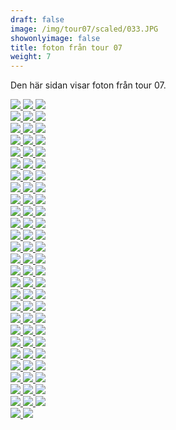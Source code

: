 ```yaml
---  
draft: false  
image: /img/tour07/scaled/033.JPG  
showonlyimage: false  
title: foton från tour 07  
weight: 7  
---
```


Den här sidan visar foton från tour 07.

<div class="col-md-8"> <div class="row">  
<a href="/img/tour07/scaled/001.JPG" data-toggle="lightbox"         data-gallery="example-gallery" class="col-sm-4">
<img src="/img/tour07/thumbs/001.JPG" class="img-fluid"> </a>  
<a href="/img/tour07/scaled/002.JPG" data-toggle="lightbox"         data-gallery="example-gallery" class="col-sm-4">
<img src="/img/tour07/thumbs/002.JPG" class="img-fluid"> </a>  
<a href="/img/tour07/scaled/003.JPG" data-toggle="lightbox"         data-gallery="example-gallery" class="col-sm-4">
<img src="/img/tour07/thumbs/003.JPG" class="img-fluid"> </a> </div>
<div class="row">  
<a href="/img/tour07/scaled/004.JPG" data-toggle="lightbox"         data-gallery="example-gallery" class="col-sm-4">
<img src="/img/tour07/thumbs/004.JPG" class="img-fluid"> </a>  
<a href="/img/tour07/scaled/005.JPG" data-toggle="lightbox"         data-gallery="example-gallery" class="col-sm-4">
<img src="/img/tour07/thumbs/005.JPG" class="img-fluid"> </a>  
<a href="/img/tour07/scaled/006.JPG" data-toggle="lightbox"         data-gallery="example-gallery" class="col-sm-4">
<img src="/img/tour07/thumbs/006.JPG" class="img-fluid"> </a> </div>
<div class="row">  
<a href="/img/tour07/scaled/007.JPG" data-toggle="lightbox"         data-gallery="example-gallery" class="col-sm-4">
<img src="/img/tour07/thumbs/007.JPG" class="img-fluid"> </a>  
<a href="/img/tour07/scaled/008.JPG" data-toggle="lightbox"         data-gallery="example-gallery" class="col-sm-4">
<img src="/img/tour07/thumbs/008.JPG" class="img-fluid"> </a>  
<a href="/img/tour07/scaled/009.JPG" data-toggle="lightbox"         data-gallery="example-gallery" class="col-sm-4">
<img src="/img/tour07/thumbs/009.JPG" class="img-fluid"> </a> </div>
<div class="row">  
<a href="/img/tour07/scaled/010.JPG" data-toggle="lightbox"         data-gallery="example-gallery" class="col-sm-4">
<img src="/img/tour07/thumbs/010.JPG" class="img-fluid"> </a>  
<a href="/img/tour07/scaled/011.JPG" data-toggle="lightbox"         data-gallery="example-gallery" class="col-sm-4">
<img src="/img/tour07/thumbs/011.JPG" class="img-fluid"> </a>  
<a href="/img/tour07/scaled/012.JPG" data-toggle="lightbox"         data-gallery="example-gallery" class="col-sm-4">
<img src="/img/tour07/thumbs/012.JPG" class="img-fluid"> </a> </div>
<div class="row">  
<a href="/img/tour07/scaled/013.JPG" data-toggle="lightbox"         data-gallery="example-gallery" class="col-sm-4">
<img src="/img/tour07/thumbs/013.JPG" class="img-fluid"> </a>  
<a href="/img/tour07/scaled/014.JPG" data-toggle="lightbox"         data-gallery="example-gallery" class="col-sm-4">
<img src="/img/tour07/thumbs/014.JPG" class="img-fluid"> </a>  
<a href="/img/tour07/scaled/015.JPG" data-toggle="lightbox"         data-gallery="example-gallery" class="col-sm-4">
<img src="/img/tour07/thumbs/015.JPG" class="img-fluid"> </a> </div>
<div class="row">  
<a href="/img/tour07/scaled/016.JPG" data-toggle="lightbox"         data-gallery="example-gallery" class="col-sm-4">
<img src="/img/tour07/thumbs/016.JPG" class="img-fluid"> </a>  
<a href="/img/tour07/scaled/017.JPG" data-toggle="lightbox"         data-gallery="example-gallery" class="col-sm-4">
<img src="/img/tour07/thumbs/017.JPG" class="img-fluid"> </a>  
<a href="/img/tour07/scaled/018.JPG" data-toggle="lightbox"         data-gallery="example-gallery" class="col-sm-4">
<img src="/img/tour07/thumbs/018.JPG" class="img-fluid"> </a> </div>
<div class="row">  
<a href="/img/tour07/scaled/019.JPG" data-toggle="lightbox"         data-gallery="example-gallery" class="col-sm-4">
<img src="/img/tour07/thumbs/019.JPG" class="img-fluid"> </a>  
<a href="/img/tour07/scaled/020.JPG" data-toggle="lightbox"         data-gallery="example-gallery" class="col-sm-4">
<img src="/img/tour07/thumbs/020.JPG" class="img-fluid"> </a>  
<a href="/img/tour07/scaled/021.JPG" data-toggle="lightbox"         data-gallery="example-gallery" class="col-sm-4">
<img src="/img/tour07/thumbs/021.JPG" class="img-fluid"> </a> </div>
<div class="row">  
<a href="/img/tour07/scaled/022.JPG" data-toggle="lightbox"         data-gallery="example-gallery" class="col-sm-4">
<img src="/img/tour07/thumbs/022.JPG" class="img-fluid"> </a>  
<a href="/img/tour07/scaled/023.JPG" data-toggle="lightbox"         data-gallery="example-gallery" class="col-sm-4">
<img src="/img/tour07/thumbs/023.JPG" class="img-fluid"> </a>  
<a href="/img/tour07/scaled/024.JPG" data-toggle="lightbox"         data-gallery="example-gallery" class="col-sm-4">
<img src="/img/tour07/thumbs/024.JPG" class="img-fluid"> </a> </div>
<div class="row">  
<a href="/img/tour07/scaled/025.JPG" data-toggle="lightbox"         data-gallery="example-gallery" class="col-sm-4">
<img src="/img/tour07/thumbs/025.JPG" class="img-fluid"> </a>  
<a href="/img/tour07/scaled/026.JPG" data-toggle="lightbox"         data-gallery="example-gallery" class="col-sm-4">
<img src="/img/tour07/thumbs/026.JPG" class="img-fluid"> </a>  
<a href="/img/tour07/scaled/027.JPG" data-toggle="lightbox"         data-gallery="example-gallery" class="col-sm-4">
<img src="/img/tour07/thumbs/027.JPG" class="img-fluid"> </a> </div>
<div class="row">  
<a href="/img/tour07/scaled/028.JPG" data-toggle="lightbox"         data-gallery="example-gallery" class="col-sm-4">
<img src="/img/tour07/thumbs/028.JPG" class="img-fluid"> </a>  
<a href="/img/tour07/scaled/029.JPG" data-toggle="lightbox"         data-gallery="example-gallery" class="col-sm-4">
<img src="/img/tour07/thumbs/029.JPG" class="img-fluid"> </a>  
<a href="/img/tour07/scaled/030.JPG" data-toggle="lightbox"         data-gallery="example-gallery" class="col-sm-4">
<img src="/img/tour07/thumbs/030.JPG" class="img-fluid"> </a> </div>
<div class="row">  
<a href="/img/tour07/scaled/031.JPG" data-toggle="lightbox"         data-gallery="example-gallery" class="col-sm-4">
<img src="/img/tour07/thumbs/031.JPG" class="img-fluid"> </a>  
<a href="/img/tour07/scaled/032.JPG" data-toggle="lightbox"         data-gallery="example-gallery" class="col-sm-4">
<img src="/img/tour07/thumbs/032.JPG" class="img-fluid"> </a>  
<a href="/img/tour07/scaled/033.JPG" data-toggle="lightbox"         data-gallery="example-gallery" class="col-sm-4">
<img src="/img/tour07/thumbs/033.JPG" class="img-fluid"> </a> </div>
<div class="row">  
<a href="/img/tour07/scaled/034.JPG" data-toggle="lightbox"         data-gallery="example-gallery" class="col-sm-4">
<img src="/img/tour07/thumbs/034.JPG" class="img-fluid"> </a>  
<a href="/img/tour07/scaled/035.JPG" data-toggle="lightbox"         data-gallery="example-gallery" class="col-sm-4">
<img src="/img/tour07/thumbs/035.JPG" class="img-fluid"> </a>  
<a href="/img/tour07/scaled/036.JPG" data-toggle="lightbox"         data-gallery="example-gallery" class="col-sm-4">
<img src="/img/tour07/thumbs/036.JPG" class="img-fluid"> </a> </div>
<div class="row">  
<a href="/img/tour07/scaled/037.JPG" data-toggle="lightbox"         data-gallery="example-gallery" class="col-sm-4">
<img src="/img/tour07/thumbs/037.JPG" class="img-fluid"> </a>  
<a href="/img/tour07/scaled/038.JPG" data-toggle="lightbox"         data-gallery="example-gallery" class="col-sm-4">
<img src="/img/tour07/thumbs/038.JPG" class="img-fluid"> </a>  
<a href="/img/tour07/scaled/039.JPG" data-toggle="lightbox"         data-gallery="example-gallery" class="col-sm-4">
<img src="/img/tour07/thumbs/039.JPG" class="img-fluid"> </a> </div>
<div class="row">  
<a href="/img/tour07/scaled/040.JPG" data-toggle="lightbox"         data-gallery="example-gallery" class="col-sm-4">
<img src="/img/tour07/thumbs/040.JPG" class="img-fluid"> </a>  
<a href="/img/tour07/scaled/041.JPG" data-toggle="lightbox"         data-gallery="example-gallery" class="col-sm-4">
<img src="/img/tour07/thumbs/041.JPG" class="img-fluid"> </a>  
<a href="/img/tour07/scaled/042.JPG" data-toggle="lightbox"         data-gallery="example-gallery" class="col-sm-4">
<img src="/img/tour07/thumbs/042.JPG" class="img-fluid"> </a> </div>
<div class="row">  
<a href="/img/tour07/scaled/043.JPG" data-toggle="lightbox"         data-gallery="example-gallery" class="col-sm-4">
<img src="/img/tour07/thumbs/043.JPG" class="img-fluid"> </a>  
<a href="/img/tour07/scaled/044.JPG" data-toggle="lightbox"         data-gallery="example-gallery" class="col-sm-4">
<img src="/img/tour07/thumbs/044.JPG" class="img-fluid"> </a>  
<a href="/img/tour07/scaled/045.JPG" data-toggle="lightbox"         data-gallery="example-gallery" class="col-sm-4">
<img src="/img/tour07/thumbs/045.JPG" class="img-fluid"> </a> </div>
<div class="row">  
<a href="/img/tour07/scaled/046.JPG" data-toggle="lightbox"         data-gallery="example-gallery" class="col-sm-4">
<img src="/img/tour07/thumbs/046.JPG" class="img-fluid"> </a>  
<a href="/img/tour07/scaled/047.JPG" data-toggle="lightbox"         data-gallery="example-gallery" class="col-sm-4">
<img src="/img/tour07/thumbs/047.JPG" class="img-fluid"> </a>  
<a href="/img/tour07/scaled/048.JPG" data-toggle="lightbox"         data-gallery="example-gallery" class="col-sm-4">
<img src="/img/tour07/thumbs/048.JPG" class="img-fluid"> </a> </div>
<div class="row">  
<a href="/img/tour07/scaled/049.JPG" data-toggle="lightbox"         data-gallery="example-gallery" class="col-sm-4">
<img src="/img/tour07/thumbs/049.JPG" class="img-fluid"> </a>  
<a href="/img/tour07/scaled/050.JPG" data-toggle="lightbox"         data-gallery="example-gallery" class="col-sm-4">
<img src="/img/tour07/thumbs/050.JPG" class="img-fluid"> </a>  
<a href="/img/tour07/scaled/051.JPG" data-toggle="lightbox"         data-gallery="example-gallery" class="col-sm-4">
<img src="/img/tour07/thumbs/051.JPG" class="img-fluid"> </a> </div>
<div class="row">  
<a href="/img/tour07/scaled/052.JPG" data-toggle="lightbox"         data-gallery="example-gallery" class="col-sm-4">
<img src="/img/tour07/thumbs/052.JPG" class="img-fluid"> </a>  
<a href="/img/tour07/scaled/053.JPG" data-toggle="lightbox"         data-gallery="example-gallery" class="col-sm-4">
<img src="/img/tour07/thumbs/053.JPG" class="img-fluid"> </a>  
<a href="/img/tour07/scaled/054.JPG" data-toggle="lightbox"         data-gallery="example-gallery" class="col-sm-4">
<img src="/img/tour07/thumbs/054.JPG" class="img-fluid"> </a> </div>
<div class="row">  
<a href="/img/tour07/scaled/055.JPG" data-toggle="lightbox"         data-gallery="example-gallery" class="col-sm-4">
<img src="/img/tour07/thumbs/055.JPG" class="img-fluid"> </a>  
<a href="/img/tour07/scaled/056.JPG" data-toggle="lightbox"         data-gallery="example-gallery" class="col-sm-4">
<img src="/img/tour07/thumbs/056.JPG" class="img-fluid"> </a>  
<a href="/img/tour07/scaled/057.JPG" data-toggle="lightbox"         data-gallery="example-gallery" class="col-sm-4">
<img src="/img/tour07/thumbs/057.JPG" class="img-fluid"> </a> </div>
<div class="row">  
<a href="/img/tour07/scaled/058.JPG" data-toggle="lightbox"         data-gallery="example-gallery" class="col-sm-4">
<img src="/img/tour07/thumbs/058.JPG" class="img-fluid"> </a>  
<a href="/img/tour07/scaled/059.JPG" data-toggle="lightbox"         data-gallery="example-gallery" class="col-sm-4">
<img src="/img/tour07/thumbs/059.JPG" class="img-fluid"> </a>  
<a href="/img/tour07/scaled/060.JPG" data-toggle="lightbox"         data-gallery="example-gallery" class="col-sm-4">
<img src="/img/tour07/thumbs/060.JPG" class="img-fluid"> </a> </div>
<div class="row">  
<a href="/img/tour07/scaled/061.JPG" data-toggle="lightbox"         data-gallery="example-gallery" class="col-sm-4">
<img src="/img/tour07/thumbs/061.JPG" class="img-fluid"> </a>  
<a href="/img/tour07/scaled/062.JPG" data-toggle="lightbox"         data-gallery="example-gallery" class="col-sm-4">
<img src="/img/tour07/thumbs/062.JPG" class="img-fluid"> </a>  
<a href="/img/tour07/scaled/063.JPG" data-toggle="lightbox"         data-gallery="example-gallery" class="col-sm-4">
<img src="/img/tour07/thumbs/063.JPG" class="img-fluid"> </a> </div>
<div class="row">  
<a href="/img/tour07/scaled/064.JPG" data-toggle="lightbox"         data-gallery="example-gallery" class="col-sm-4">
<img src="/img/tour07/thumbs/064.JPG" class="img-fluid"> </a>  
<a href="/img/tour07/scaled/065.JPG" data-toggle="lightbox"         data-gallery="example-gallery" class="col-sm-4">
<img src="/img/tour07/thumbs/065.JPG" class="img-fluid"> </a>  
<a href="/img/tour07/scaled/066.JPG" data-toggle="lightbox"         data-gallery="example-gallery" class="col-sm-4">
<img src="/img/tour07/thumbs/066.JPG" class="img-fluid"> </a> </div>
<div class="row">  
<a href="/img/tour07/scaled/067.JPG" data-toggle="lightbox"         data-gallery="example-gallery" class="col-sm-4">
<img src="/img/tour07/thumbs/067.JPG" class="img-fluid"> </a>  
<a href="/img/tour07/scaled/068.JPG" data-toggle="lightbox"         data-gallery="example-gallery" class="col-sm-4">
<img src="/img/tour07/thumbs/068.JPG" class="img-fluid"> </a>  
<a href="/img/tour07/scaled/069.JPG" data-toggle="lightbox"         data-gallery="example-gallery" class="col-sm-4">
<img src="/img/tour07/thumbs/069.JPG" class="img-fluid"> </a> </div>
<div class="row">  
<a href="/img/tour07/scaled/070.JPG" data-toggle="lightbox"         data-gallery="example-gallery" class="col-sm-4">
<img src="/img/tour07/thumbs/070.JPG" class="img-fluid"> </a>  
<a href="/img/tour07/scaled/071.JPG" data-toggle="lightbox"         data-gallery="example-gallery" class="col-sm-4">
<img src="/img/tour07/thumbs/071.JPG" class="img-fluid"> </a>  
<a href="/img/tour07/scaled/072.JPG" data-toggle="lightbox"         data-gallery="example-gallery" class="col-sm-4">
<img src="/img/tour07/thumbs/072.JPG" class="img-fluid"> </a> </div>
<div class="row">  
<a href="/img/tour07/scaled/073.JPG" data-toggle="lightbox"         data-gallery="example-gallery" class="col-sm-4">
<img src="/img/tour07/thumbs/073.JPG" class="img-fluid"> </a>  
<a href="/img/tour07/scaled/074.JPG" data-toggle="lightbox"         data-gallery="example-gallery" class="col-sm-4">
<img src="/img/tour07/thumbs/074.JPG" class="img-fluid"> </a>  
<a href="/img/tour07/scaled/075.JPG" data-toggle="lightbox"         data-gallery="example-gallery" class="col-sm-4">
<img src="/img/tour07/thumbs/075.JPG" class="img-fluid"> </a> </div>
<div class="row">  
<a href="/img/tour07/scaled/076.JPG" data-toggle="lightbox"         data-gallery="example-gallery" class="col-sm-4">
<img src="/img/tour07/thumbs/076.JPG" class="img-fluid"> </a>  
<a href="/img/tour07/scaled/077.JPG" data-toggle="lightbox"         data-gallery="example-gallery" class="col-sm-4">
<img src="/img/tour07/thumbs/077.JPG" class="img-fluid"> </a>  
<a href="/img/tour07/scaled/078.JPG" data-toggle="lightbox"         data-gallery="example-gallery" class="col-sm-4">
<img src="/img/tour07/thumbs/078.JPG" class="img-fluid"> </a> </div>
<div class="row">  
<a href="/img/tour07/scaled/079.JPG" data-toggle="lightbox"         data-gallery="example-gallery" class="col-sm-4">
<img src="/img/tour07/thumbs/079.JPG" class="img-fluid"> </a>  
<a href="/img/tour07/scaled/080.JPG" data-toggle="lightbox"         data-gallery="example-gallery" class="col-sm-4">
<img src="/img/tour07/thumbs/080.JPG" class="img-fluid"> </a> </div>
</div>
